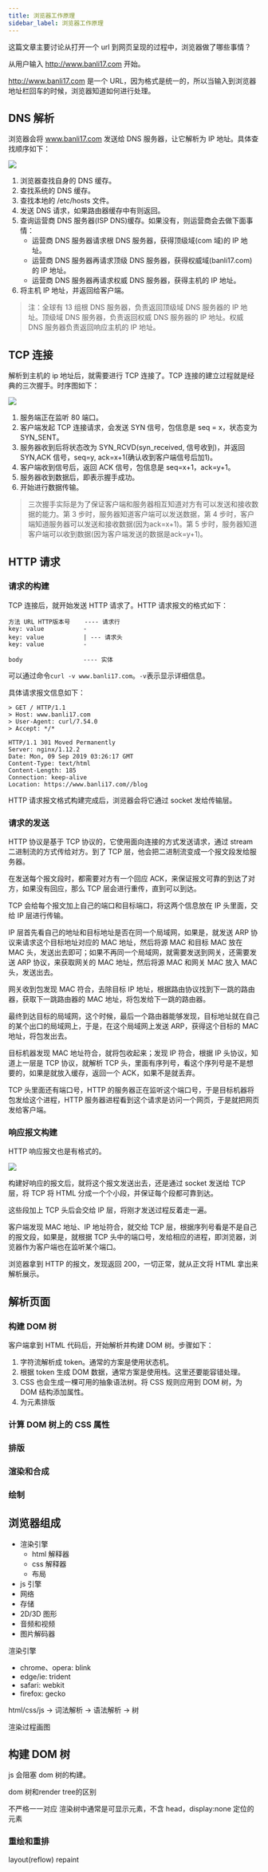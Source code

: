 ```yaml
---
title: 浏览器工作原理
sidebar_label: 浏览器工作原理
---
```


这篇文章主要讨论从打开一个 url 到网页呈现的过程中，浏览器做了哪些事情？

从用户输入 http://www.banli17.com 开始。

http://www.banli17.com 是一个 URL，因为格式是统一的，所以当输入到浏览器地址栏回车的时候，浏览器知道如何进行处理。

## DNS 解析

浏览器会将 www.banli17.com 发送给 DNS 服务器，让它解析为 IP 地址。具体查找顺序如下：

![](/img/net/dns.jpg)

1. 浏览器查找自身的 DNS 缓存。
2. 查找系统的 DNS 缓存。
3. 查找本地的 /etc/hosts 文件。
4. 发送 DNS 请求，如果路由器缓存中有则返回。
5. 查询运营商 DNS 服务器(ISP DNS)缓存。如果没有，则运营商会去做下面事情：
    - 运营商 DNS 服务器请求根 DNS 服务器，获得顶级域(com 域)的 IP 地址。
    - 运营商 DNS 服务器再请求顶级 DNS 服务器，获得权威域(banli17.com) 的 IP 地址。
    - 运营商 DNS 服务器再请求权威 DNS 服务器，获得主机的 IP 地址。
6. 将主机 IP 地址，并返回给客户端。


> 注：全球有 13 组根 DNS 服务器，负责返回顶级域 DNS 服务器的 IP 地址。顶级域 DNS 服务器，负责返回权威 DNS 服务器的 IP 地址。权威 DNS 服务器负责返回响应主机的 IP 地址。

## TCP 连接

解析到主机的 ip 地址后，就需要进行 TCP 连接了。TCP 连接的建立过程就是经典的三次握手。时序图如下：

![](/img/net/tcp3.jpg)

1. 服务端正在监听 80 端口。
2. 客户端发起 TCP 连接请求，会发送 SYN 信号，包信息是 seq = x，状态变为 SYN_SENT。
3. 服务器收到后将状态改为 SYN_RCVD(syn_received, 信号收到)，并返回 SYN,ACK 信号，seq=y, ack=x+1(确认收到客户端信号后加1)。
4. 客户端收到信号后，返回 ACK 信号，包信息是 seq=x+1，ack=y+1。
5. 服务器收到数据后，即表示握手成功。
6. 开始进行数据传输。

> 三次握手实际是为了保证客户端和服务器相互知道对方有可以发送和接收数据的能力。第 3 步时，服务器知道客户端可以发送数据，第 4 步时，客户端知道服务器可以发送和接收数据(因为ack=x+1)。第 5 步时，服务器知道客户端可以收到数据(因为客户端发送的数据是ack=y+1)。

## HTTP 请求

### 请求的构建

TCP 连接后，就开始发送 HTTP 请求了。HTTP 请求报文的格式如下：

```
方法 URL HTTP版本号    ---- 请求行
key: value           -
key: value           | --- 请求头
key: value           -

body                 ---- 实体
```

可以通过命令`curl -v www.banli17.com`。`-v`表示显示详细信息。

具体请求报文信息如下：

```
> GET / HTTP/1.1
> Host: www.banli17.com
> User-Agent: curl/7.54.0
> Accept: */*
```

```
HTTP/1.1 301 Moved Permanently
Server: nginx/1.12.2
Date: Mon, 09 Sep 2019 03:26:17 GMT
Content-Type: text/html
Content-Length: 185
Connection: keep-alive
Location: https://www.banli17.com//blog
```

HTTP 请求报文格式构建完成后，浏览器会将它通过 socket 发给传输层。

### 请求的发送

HTTP 协议是基于 TCP 协议的，它使用面向连接的方式发送请求，通过 stream 二进制流的方式传给对方。到了 TCP 层，他会把二进制流变成一个报文段发给服务器。

在发送每个报文段时，都需要对方有一个回应 ACK，来保证报文可靠的到达了对方，如果没有回应，那么 TCP 层会进行重传，直到可以到达。

TCP 会给每个报文加上自己的端口和目标端口，将这两个信息放在 IP 头里面，交给 IP 层进行传输。

IP 层首先看自己的地址和目标地址是否在同一个局域网，如果是，就发送 ARP 协议来请求这个目标地址对应的 MAC 地址，然后将源 MAC 和目标 MAC 放在 MAC 头，发送出去即可；如果不再同一个局域网，就需要发送到网关，还需要发送 ARP 协议，来获取网关的 MAC 地址，然后将源 MAC 和网关 MAC 放入 MAC 头，发送出去。

网关收到包发现 MAC 符合，去除目标 IP 地址，根据路由协议找到下一跳的路由器，获取下一跳路由器的 MAC 地址，将包发给下一跳的路由器。

最终到达目标的局域网，这个时候，最后一个路由器能够发现，目标地址就在自己的某个出口的局域网上，于是，在这个局域网上发送 ARP，获得这个目标的 MAC 地址，将包发出去。

目标机器发现 MAC 地址符合，就将包收起来；发现 IP 符合，根据 IP 头协议，知道上一层是 TCP 协议，就解析 TCP 头，里面有序列号，看这个序列号是不是想要的，如果是就放入缓存，返回一个 ACK，如果不是就丢弃。

TCP 头里面还有端口号，HTTP 的服务器正在监听这个端口号，于是目标机器将包发给这个进程，HTTP 服务器进程看到这个请求是访问一个网页，于是就把网页发给客户端。

### 响应报文构建

HTTP 响应报文也是有格式的。

![](/img/net/http-res.png)

构建好响应的报文后，就将这个报文发送出去，还是通过 socket 发送给 TCP 层，将 TCP 将 HTML 分成一个个小段，并保证每个段都可靠到达。

这些段加上 TCP 头后会交给 IP 层，将刚才发送过程反着走一遍。

客户端发现 MAC 地址、IP 地址符合，就交给 TCP 层，根据序列号看是不是自己的报文段，如果是，就根据 TCP 头中的端口号，发给相应的进程，即浏览器，浏览器作为客户端也在监听某个端口。

浏览器拿到 HTTP 的报文，发现返回 200，一切正常，就从正文将 HTML 拿出来解析展示。


## 解析页面

### 构建 DOM 树

客户端拿到 HTML 代码后，开始解析并构建 DOM 树。步骤如下：

1. 字符流解析成 token。通常的方案是使用状态机。
2. 根据 token 生成 DOM 数据，通常方案是使用栈。这里还要能容错处理。
3. CSS 也会生成一棵可用的抽象语法树。将 CSS 规则应用到 DOM 树，为 DOM 结构添加属性。
4. 为元素排版




### 计算 DOM 树上的 CSS 属性

### 排版

### 渲染和合成

### 绘制

## 浏览器组成

- 渲染引擎
    - html 解释器
    - css 解释器
    - 布局
- js 引擎
- 网络
- 存储
- 2D/3D 图形
- 音频和视频
- 图片解码器


渲染引擎
- chrome、opera: blink
- edge/ie: trident
- safari: webkit
- firefox: gecko


html/css/js -> 词法解析 -> 语法解析 -> 树

渲染过程画图



## 构建 DOM 树


js 会阻塞 dom 树的构建。

dom 树和render tree的区别

不严格一一对应
渲染树中通常是可显示元素，不含 head，display:none
定位的元素

### 重绘和重排

layout(reflow)  repaint

